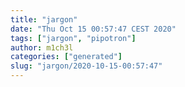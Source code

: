 ```yaml
---
title: "jargon"
date: "Thu Oct 15 00:57:47 CEST 2020"
tags: ["jargon", "pipotron"]
author: m1ch3l
categories: ["generated"]
slug: "jargon/2020-10-15-00:57:47"
---
```



